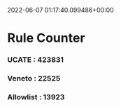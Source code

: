 2022-06-07 01:17:40.099486+00:00
# Rule Counter 
 ### UCATE : 423831

 ### Veneto : 22525

 ### Allowlist : 13923